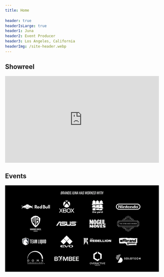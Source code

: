 ```yaml
---
title: Home

header: true
headerIsLarge: true
header1: Juna
header2: Event Producer
header3: Los Angeles, California
headerImg: /site-header.webp
---
```


<script language='ts' setup>
import EventList from ".vitepress/components/EventList.vue";
</script>

## Showreel

<iframe style="aspect-ratio: 16 / 9;" width="100%" src="https://www.youtube.com/embed/k06WU3uUCB8?si=I_YXoikfPRV_hSB8" title="YouTube video player" frameborder="0" allow="accelerometer; autoplay; clipboard-write; encrypted-media; gyroscope; picture-in-picture; web-share" referrerpolicy="strict-origin-when-cross-origin" allowfullscreen></iframe>

## Events

<EventList :events="[
    { name: 'Battle Of BC 7', link: '/events/bobc7', image: '/bobc7/logo.webp' },
    { name: 'Genesis X2', link: '/events/gx2', image: '/gx2/logo.webp' },
    { name: 'LACS Rivals', link: '/events/lacs-rivals', image: '/lacs-rivals/logo.webp' },
    { name: 'Eggdog Invitational', link: '/events/eggdog-invitational', image: '/eggdog-invitational/logo.webp' },
]" />

![Brands Juna has worked with. Red bull, Xbox, The Yard, Nintendo, Warner Bros Games, Asus, Mogul Moves, The Streamer Awards, Team Liquid, EVO, Shopify Rebellion, Offbrand Games, Dome Productions, Bombee, Overactive Media, & Solotech.](/brands.webp)